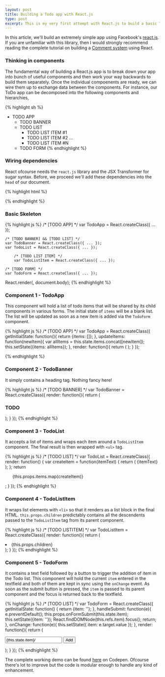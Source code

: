 ```yaml
---
layout: post
title: Building a Todo app with React.js
type: post
excerpt: This is my very first attempt with React.js to build a basic ToDo app. Off late, React has gained massive traction as a JavaScript library for building user interfaces largely because it is built by Facebook and the engineers have challenged the age-old best practice for separation of concerns. We'll learn how.
---
```


In this article, we'll build an extremely simple app using Facebook's [react.js](http://facebook.github.io/react/). If you are
unfamiliar with this library, then I would strongly recommend reading the complete tutorial on building a [Comment system](http://facebook.github.io/react/docs/tutorial.html) using React.

### Thinking in components

The fundamental way of building a React.js app is to break down your app into bunch of useful components and then work your
way backwards to build them separately. Once the individual compoenents are ready, we can wire them up to exchange data
between the components. For instance, our ToDo app can be decomposed into the following components and hierarchies,

{% highlight sh %}
- TODO APP
	- TODO BANNER
	- TODO LIST
    	- TODO LIST ITEM #1
		- TODO LIST ITEM #2
		  ...
		- TODO LIST ITEM #N
	- TODO FORM
{% endhighlight %}

### Wiring dependencies

React ofcourse needs the `react.js` library and the JSX Transformer for sugar syntax. Before, we proceed we'll add these dependencies
into the `head` of our document.

{% highlight html %}
<head>
	<script src="//fb.me/react-0.12.2.min.js"></script>
	<script src="//fb.me/JSXTransformer-0.12.2.js"></script>
</head>
<body>
	<script type="text/jsx">
   		<!-- This is where your code will live -->
    </script>
</body>
{% endhighlight %}

### Basic Skeleton

{% highlight js %}
/* [TODO APP] */
var TodoApp = React.createClass({ ... });
	
	/* [TODO BANNER] && [TODO LIST] */
	var TodoBanner = React.createClass({ ... });
	var TodoList = React.createClass({ ... });
	
		/* [TODO LIST ITEM] */
		var TodoListItem = React.createClass({ ... });
	
	/* [TODO FORM] */
	var TodoForm = React.createClass({ ... });

React.render(<TodoApp/>, document.body);
{% endhighlight %}

### Component 1 - TodoApp

This component will hold a list of todo items that will be shared by its child components in various forms. The initial state
of `items` will be a blank list. The list will be updated as soon as a new item is added via the `TodoForm` component.

{% highlight js %}
/* [TODO APP] */
var TodoApp = React.createClass({
	getInitialState: function(){
		return {items: []};
	},
	updateItems: function(newItem){
		var allItems = this.state.items.concat([newItem]);
		this.setState({items: allItems});
	},
	render: function(){
		return (
			<TodoBanner/>
			<TodoList items={this.state.items}/>
			<TodoForm onFormSubmit={this.updateItems}/>
		);
	}
});

{% endhighlight %}

### Component 2 - TodoBanner

It simply contains a heading tag. Nothing fancy here!

{% highlight js %}
/* [TODO BANNER] */
var TodoBanner = React.createClass({
	render: function(){
		return (
			<h3>TODO</h3>
		);
	}
});
{% endhighlight %}

### Component 3 - TodoList

It accepts a list of items and wraps each item around a `TodoListItem` component. The final result is then wrapped with `<ul>` tag.

{% highlight js %}
/* [TODO LIST] */
var TodoList = React.createClass({
	render: function() {
		var createItem = function(itemText) {
			return (
				<TodoListItem>{itemText}</TodoListItem>
			);
		};
		return <ul>{this.props.items.map(createItem)}</ul>;
	}
});
{% endhighlight %}

### Component 4 - TodoListItem

It wraps list elements with `<li>` so that it renders as a list block in the final HTML. `this.props.children` predictably contains
all the descendents passed to the `TodoListItem` tag from its parent component.

{% highlight js %}
/* [TODO LISTITEM] */
var TodoListItem = React.createClass({
	render: function(){
		return (
			<li>{this.props.children}</li>
		);
	}
});
{% endhighlight %}

### Component 5 - TodoForm

It contains a text field followed by a button to trigger the addition of item in the Todo list. This component will hold the 
current `item` entered in the textfield and both of them are kept in sync using the `onChange` event. As soon as the submit
button is pressed, the `item` is passed to its parent component and the focus is returned back to the textfield.

{% highlight js %}
/* [TODO LIST] */
var TodoForm = React.createClass({
	getInitialState: function() {
		return {item: ''};
	},
	handleSubmit: function(e){
		e.preventDefault();
		this.props.onFormSubmit(this.state.item);
		this.setState({item: ''});
		React.findDOMNode(this.refs.item).focus();
		return;
	},
	onChange: function(e){
		this.setState({
			item: e.target.value
		});
	},
	render: function(){
		return (
			<form onSubmit={this.handleSubmit}>
				<input type='text' ref='item' onChange={this.onChange} value={this.state.item}/>
				<input type='submit' value='Add'/>
			</form>
		);
	}
});
{% endhighlight %}

The complete working demo can be found [here](http://codepen.io/pankajparashar/full/MYzgyW/) on Codepen. Ofcourse there's lot 
to improve but the code is modular enough to handle any kind of enhancement.
